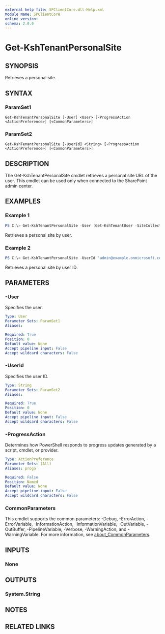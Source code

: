 ```yaml
---
external help file: SPClientCore.dll-Help.xml
Module Name: SPClientCore
online version:
schema: 2.0.0
---
```


# Get-KshTenantPersonalSite

## SYNOPSIS
Retrieves a personal site.

## SYNTAX

### ParamSet1
```
Get-KshTenantPersonalSite [-User] <User> [-ProgressAction <ActionPreference>] [<CommonParameters>]
```

### ParamSet2
```
Get-KshTenantPersonalSite [-UserId] <String> [-ProgressAction <ActionPreference>] [<CommonParameters>]
```

## DESCRIPTION
The Get-KshTenantPersonalSite cmdlet retrieves a personal site URL of the user. This cmdlet can be used only when connected to the SharePoint admin center.

## EXAMPLES

### Example 1
```powershell
PS C:\> Get-KshTenantPersonalSite -User (Get-KshTenantUser -SiteCollectionUrl 'https://example.sharepoint.com/sites/japan' -UserName 'i:0#.f|membership|admin@example.onmicrosoft.com')
```

Retrieves a personal site by user.

### Example 2
```powershell
PS C:\> Get-KshTenantPersonalSite -UserId 'admin@example.onmicrosoft.com'
```

Retrieves a personal site by user ID.

## PARAMETERS

### -User
Specifies the user.

```yaml
Type: User
Parameter Sets: ParamSet1
Aliases:

Required: True
Position: 0
Default value: None
Accept pipeline input: False
Accept wildcard characters: False
```

### -UserId
Specifies the user ID.

```yaml
Type: String
Parameter Sets: ParamSet2
Aliases:

Required: True
Position: 0
Default value: None
Accept pipeline input: False
Accept wildcard characters: False
```

### -ProgressAction
Determines how PowerShell responds to progress updates generated by a script, cmdlet, or provider.

```yaml
Type: ActionPreference
Parameter Sets: (All)
Aliases: proga

Required: False
Position: Named
Default value: None
Accept pipeline input: False
Accept wildcard characters: False
```

### CommonParameters
This cmdlet supports the common parameters: -Debug, -ErrorAction, -ErrorVariable, -InformationAction, -InformationVariable, -OutVariable, -OutBuffer, -PipelineVariable, -Verbose, -WarningAction, and -WarningVariable. For more information, see [about_CommonParameters](http://go.microsoft.com/fwlink/?LinkID=113216).

## INPUTS

### None

## OUTPUTS

### System.String

## NOTES

## RELATED LINKS

